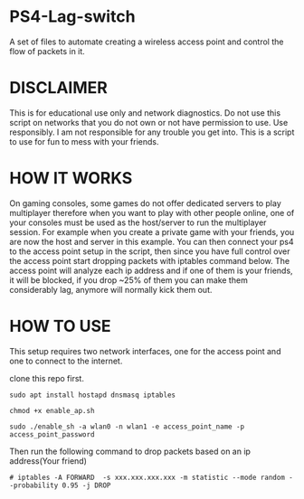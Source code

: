 # PS4-Lag-switch
A set of files to automate creating a wireless access point and control the flow of packets in it.

# DISCLAIMER
This is for educational use only and network diagnostics. Do not use this script on networks that you do not own or not have permission to use. Use responsibly. I am not responsible for any trouble you get into. This is a script to use for fun to mess with your friends.

# HOW IT WORKS
On gaming consoles, some games do not offer dedicated servers to play multiplayer therefore when you want to play with other people online, one of your consoles must be used as the host/server to run the multiplayer session. For example when you create a private game with your friends, you are now the host and server in this example. You can then connect your ps4 to the access point setup in the script, then since you have full control over the access point start dropping packets with iptables command below. The access point will analyze each ip address and if one of them is your friends, it will be blocked, if you drop ~25% of them you can make them considerably lag, anymore will normally kick them out.

# HOW TO USE
This setup requires two network interfaces, one for the access point and one to connect to the internet.

clone this repo first.

`sudo apt install hostapd dnsmasq iptables`

`chmod +x enable_ap.sh`

`sudo ./enable_sh -a wlan0 -n wlan1 -e access_point_name -p access_point_password`

Then run the following command to drop packets based on an ip address(Your friend)

`# iptables -A FORWARD  -s xxx.xxx.xxx.xxx -m statistic --mode random --probability 0.95 -j DROP`
